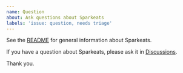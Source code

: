 ```yaml
---
name: Question
about: Ask questions about Sparkeats 
labels: 'issue: question, needs triage'
---
```


See the [README](README.md) for general information about Sparkeats.

If you have a question about Sparkeats, please ask it in [Discussions](https://github.com/sparkbox/sparkeats/discussions).

Thank you.